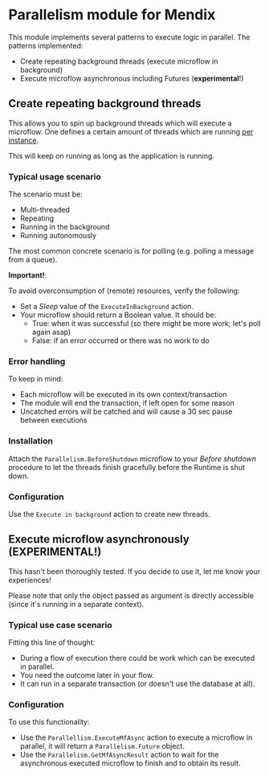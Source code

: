 # Parallelism module for Mendix

This module implements several patterns to execute logic in parallel. The patterns implemented:

- Create repeating background threads (execute microflow in background)
- Execute microflow asynchronous including Futures (**experimental**!)



## Create repeating background threads

This allows you to spin up background threads which will execute a microflow. One defines a certain amount of threads which are running <u>per instance</u>. 

 This will keep on running as long as the application is running.

### Typical usage scenario

The scenario must be:

- Multi-threaded
- Repeating
- Running in the background
- Running autonomously

The most common concrete scenario is for polling (e.g. polling a message from a queue).

**Important!**:

To avoid overconsumption of (remote) resources, verify the following:

- Set a *Sleep* value of the `ExecuteInBackground` action.
- Your microflow should return a Boolean value. It should be:
  - True: when it was successful (so there might be more work; let's poll again asap)
  - False: if an error occurred or there was no work to do

### Error handling

To keep in mind:

- Each microflow will be executed in its own context/transaction
- The module will end the transaction, if left open for some reason
- Uncatched errors will be catched and will cause a 30 sec pause between executions

### Installation

Attach the `Parallelism.BeforeShutdown` microflow to your *Before shutdown* procedure to let the threads finish gracefully before the Runtime is shut down.

### Configuration

Use the `Execute in background` action to create new threads.



## Execute microflow asynchronously (EXPERIMENTAL!)

This hasn't been thoroughly tested. If you decide to use it, let me know your experiences!

Please note that only the object passed as argument is directly accessible (since it's running in a separate context).

### Typical use case scenario

Fitting this line of thought:

- During a flow of execution there could be work which can be executed in parallel.
- You need the outcome later in your flow.
- It can run in a separate transaction (or doesn't use the database at all).

### Configuration

To use this functionality:

- Use the `Parallellism.ExecuteMfAsync` action to execute a microflow in parallel, it will return a `Parallelism.Future` object.
- Use the `Parallelism.GetMfAsyncResult` action to wait for the asynchronous executed microflow to finish and to obtain its result.







